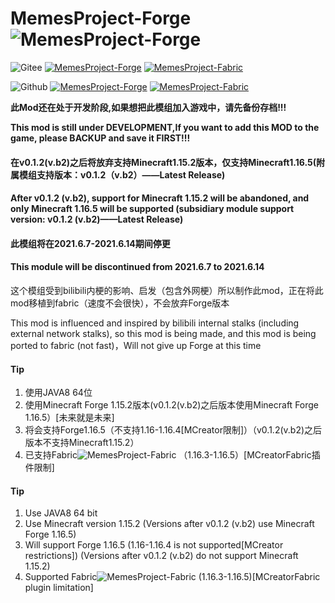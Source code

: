# MemesProject-Forge ![MemesProject-Forge](https://images.gitee.com/uploads/images/2021/0530/123027_1f7285d4_7560351.png "MemesProject-Forge")
![Gitee](https://images.gitee.com/uploads/images/2021/0530/134116_db958539_7560351.png "Gitee")
[![MemesProject-Forge](https://images.gitee.com/uploads/images/2021/0530/123027_1f7285d4_7560351.png "MemesProject-Forge")](https://gitee.com/tex-true-studio/MemesProject-Forge)
[![MemesProject-Fabric](https://images.gitee.com/uploads/images/2021/0530/124442_f5473a65_7560351.png "MemesProject-Fabric")](https://gitee.com/tex-true-studio/MemesProject-Fabric)

![Github](https://images.gitee.com/uploads/images/2021/0530/134656_d02dfa16_7560351.png "Github")
[![MemesProject-Forge](https://images.gitee.com/uploads/images/2021/0530/123027_1f7285d4_7560351.png "MemesProject-Forge")](https://github.com/TexTrueStudio/MemesProject-Forge)
[![MemesProject-Fabric](https://images.gitee.com/uploads/images/2021/0530/124442_f5473a65_7560351.png "MemesProject-Fabric")](https://github.com/TexTrueStudio/MemesProject-Fabric)

**此Mod还在处于开发阶段,如果想把此模组加入游戏中，请先备份存档!!!**

**This mod is still under DEVELOPMENT,If you want to add this MOD to the game, please BACKUP and save it FIRST!!!**

#### 在v0.1.2(v.b2)之后将放弃支持Minecraft1.15.2版本，仅支持Minecraft1.16.5(附属模组支持版本：v0.1.2（v.b2）——Latest Release)

#### After v0.1.2 (v.b2), support for Minecraft 1.15.2 will be abandoned, and only Minecraft 1.16.5 will be supported (subsidiary module support version: v0.1.2 (v.b2)——Latest Release)

#### 此模组将在2021.6.7-2021.6.14期间停更

#### This module will be discontinued from 2021.6.7 to 2021.6.14

这个模组受到bilibili内梗的影响、启发（包含外网梗）所以制作此mod，正在将此mod移植到fabric（速度不会很快），不会放弃Forge版本

This mod is influenced and inspired by bilibili internal stalks (including external network stalks), so this mod is being made, and this mod is being ported to fabric (not fast)，Will not give up Forge at this time

#### Tip

1.  使用JAVA8 64位
2.  使用Minecraft Forge 1.15.2版本(v0.1.2(v.b2)之后版本使用Minecraft Forge 1.16.5）[未来就是未来]
3.  将会支持Forge1.16.5（不支持1.16-1.16.4[MCreator限制]）（v0.1.2(v.b2)之后版本不支持Minecraft1.15.2）
4.  已支持Fabric![MemesProject-Fabric](https://images.gitee.com/uploads/images/2021/0530/124442_f5473a65_7560351.png "MemesProject-Fabric")
    （1.16.3-1.16.5）[MCreatorFabric插件限制]


#### Tip

1. Use JAVA8 64 bit 
2. Use Minecraft version 1.15.2 (Versions after v0.1.2 (v.b2) use Minecraft Forge 1.16.5)
3. Will support Forge 1.16.5 (1.16-1.16.4 is not supported[MCreator restrictions]) (Versions after v0.1.2 (v.b2) do not support Minecraft 1.15.2)
4. Supported Fabric![MemesProject-Fabric](https://images.gitee.com/uploads/images/2021/0530/124442_f5473a65_7560351.png "MemesProject-Fabric")
   (1.16.3-1.16.5)[MCreatorFabric plugin limitation]
